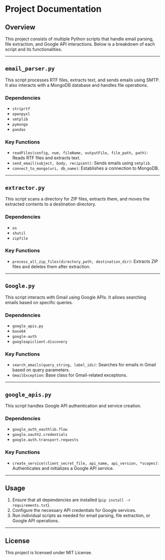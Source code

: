 # Project Documentation

## Overview
This project consists of multiple Python scripts that handle email parsing, file extraction, and Google API interactions. Below is a breakdown of each script and its functionalities.

---

## `email_parser.py`
This script processes RTF files, extracts text, and sends emails using SMTP. It also interacts with a MongoDB database and handles file operations.

### Dependencies
- `striprtf`
- `openpyxl`
- `smtplib`
- `pymongo`
- `pandas`

### Key Functions
- `readFiles(config, num, fileName, outputFile, file_path, path)`: Reads RTF files and extracts text.
- `send_email(subject, body, recipient)`: Sends emails using `smtplib`.
- `connect_to_mongo(uri, db_name)`: Establishes a connection to MongoDB.

---

## `extractor.py`
This script scans a directory for ZIP files, extracts them, and moves the extracted contents to a destination directory.

### Dependencies
- `os`
- `shutil`
- `zipfile`

### Key Functions
- `process_all_zip_files(directory_path, destination_dir)`: Extracts ZIP files and deletes them after extraction.

---

## `Google.py`
This script interacts with Gmail using Google APIs. It allows searching emails based on specific queries.

### Dependencies
- `google_apis.py`
- `base64`
- `google-auth`
- `googleapiclient.discovery`

### Key Functions
- `search_emails(query_string, label_ids)`: Searches for emails in Gmail based on query parameters.
- `GmailException`: Base class for Gmail-related exceptions.

---

## `google_apis.py`
This script handles Google API authentication and service creation.

### Dependencies
- `google_auth_oauthlib.flow`
- `google.oauth2.credentials`
- `google.auth.transport.requests`

### Key Functions
- `create_service(client_secret_file, api_name, api_version, *scopes)`: Authenticates and initializes a Google API service.

---

## Usage
1. Ensure that all dependencies are installed (`pip install -r requirements.txt`).
2. Configure the necessary API credentials for Google services.
3. Run individual scripts as needed for email parsing, file extraction, or Google API operations.

---

## License
This project is licensed under MIT License.
